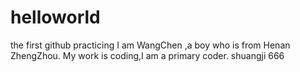 # helloworld
the first github practicing
I am WangChen ,a boy who is from Henan ZhengZhou.
My work is coding,I am a primary coder.
shuangji 666
